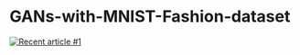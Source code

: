 # GANs-with-MNIST-Fashion-dataset

 <a target="_blank" href="https://github-readme-medium-recent-article.vercel.app/medium/@<gakinolaalli>/0"><img src="https://github-readme-medium-recent-article.vercel.app/medium/@gakinolaalli/0" alt="Recent article #1"></a>

